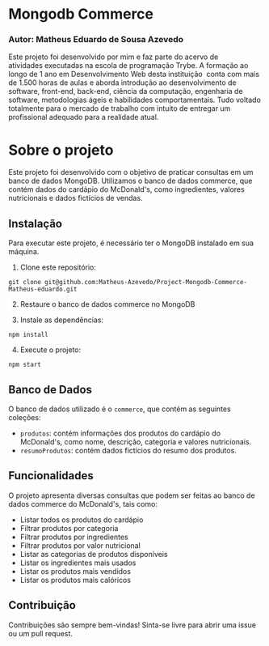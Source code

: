 # Mongodb Commerce
### Autor: Matheus Eduardo de Sousa Azevedo

Este projeto foi desenvolvido por mim e faz parte do acervo de atividades executadas na escola de programação Trybe. A formação ao longo de 1 ano em Desenvolvimento Web desta instituição  conta com mais de 1.500 horas de aulas e aborda introdução ao desenvolvimento de software, front-end, back-end, ciência da computação, engenharia de software, metodologias ágeis e habilidades comportamentais. Tudo voltado totalmente para o mercado de trabalho com intuito de entregar um profissional adequado para a realidade atual. 

# Sobre o projeto

Este projeto foi desenvolvido com o objetivo de praticar consultas em um banco de dados MongoDB. Utilizamos o banco de dados commerce, que contém dados do cardápio do McDonald's, como ingredientes, valores nutricionais e dados fictícios de vendas.

## Instalação

Para executar este projeto, é necessário ter o MongoDB instalado em sua máquina.

1.  Clone este repositório:

`git clone git@github.com:Matheus-Azevedo/Project-Mongodb-Commerce-Matheus-eduardo.git` 

2.  Restaure o banco de dados commerce no MongoDB

3.  Instale as dependências:

`npm install` 

4.  Execute o projeto:

`npm start`

## Banco de Dados

O banco de dados utilizado é o `commerce`, que contém as seguintes coleções:

-   `produtos`: contém informações dos produtos do cardápio do McDonald's, como nome, descrição, categoria e valores nutricionais.
-   `resumoProdutos`: contém dados fictícios do resumo dos produtos.

## Funcionalidades

O projeto apresenta diversas consultas que podem ser feitas ao banco de dados commerce do McDonald's, tais como:

-   Listar todos os produtos do cardápio
-   Filtrar produtos por categoria
-   Filtrar produtos por ingredientes
-   Filtrar produtos por valor nutricional
-   Listar as categorias de produtos disponíveis
-   Listar os ingredientes mais usados
-   Listar os produtos mais vendidos
-   Listar os produtos mais calóricos

## Contribuição

Contribuições são sempre bem-vindas! Sinta-se livre para abrir uma issue ou um pull request.
